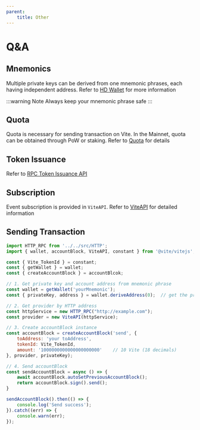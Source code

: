```yaml
---
parent:
    title: Other
---
```


# Q&A

## Mnemonics

Multiple private keys can be derived from one mnemonic phrases, each having independent address. Refer to [HD Wallet](https://docs.vite.org/go-vite/reference/hdwallet.html) for more information

:::warning Note
Always keep your mnemonic phrase safe
:::

## Quota

Quota is necessary for sending transaction on Vite. In the Mainnet, quota can be obtained through PoW or staking. Refer to [Quota](https://docs.vite.org/go-vite/reference/quota.html) for details

## Token Issuance

Refer to [RPC Token Issuance API](/api/rpc/contract_v2.html#token-issuance-contract)

## Subscription

Event subscription is provided in `ViteAPI`. Refer to [ViteAPI](/vite.js/viteAPI/#subscribe) for detailed information

## Sending Transaction

```javascript
import HTTP_RPC from '../../src/HTTP';
import { wallet, accountBlock, ViteAPI, constant } from '@vite/vitejs';

const { Vite_TokenId } = constant;
const { getWallet } = wallet;
const { createAccountBlock } = accountBlcok;

// 1. Get private key and account address from mnemonic phrase
const wallet = getWallet('yourMnemonic');
const { privateKey, address } = wallet.deriveAddress(0);  // get the private key at index 0.

// 2. Get provider by HTTP address
const httpService = new HTTP_RPC("http://example.com");
const provider = new ViteAPI(httpService);

// 3. Create accountBlock instance
const accountBlock = createAccountBlock('send', {
    toAddress: 'your toAddress', 
    tokenId: Vite_TokenId,
    amount: '1000000000000000000000'    // 10 Vite (18 decimals)
}, provider, privateKey);

// 4. Send accountBlock
const sendAccountBlock = async () => {
    await accountBlock.autoSetPreviousAccountBlock();
    return accountBlock.sign().send();
}

sendAccountBlock().then(() => {
    console.log('Send success');
}).catch((err) => {
    console.warn(err);
});
```

